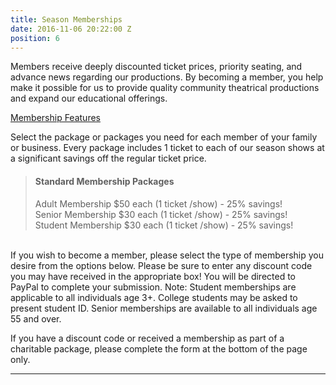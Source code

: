 ```yaml
---
title: Season Memberships
date: 2016-11-06 20:22:00 Z
position: 6
---
```


Members receive deeply discounted ticket prices, priority seating, and advance news regarding our productions.  By becoming a member, you help make it possible for us to provide quality community theatrical productions and expand our educational offerings.

<u>Membership Features</u>

Select the package or packages you need for each member of your family or business. Every package includes 1 ticket to each of our season shows at a significant savings off the regular ticket price. 

> #### Standard Membership Packages
> Adult Membership $50 each (1 ticket /show) - 25% savings!<br>
> Senior Membership $30 each (1 ticket /show) - 25% savings!<br>
> Student Membership $30 each (1 ticket /show) - 25% savings!<br>
<br>
If you wish to become a member, please select the type of membership you desire from the options below. Please be sure to enter any discount code you may have received in the appropriate box!  You will be directed to PayPal to complete your submission.
Note: Student memberships are applicable to all individuals age 3+.  College students may be asked to present student ID.  Senior memberships are available to all individuals age 55 and over.

If you have a discount code or received a membership as part of a charitable package, please complete the form at the bottom of the page only.

---
